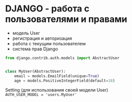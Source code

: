 # DJANGO - работа с пользователями и правами

- модель User
- регистрация и авторизация
- работа с текущим пользователем
- система прав Django


```python
from django.contrib.auth.models import AbstractUser


class MyUser(AbstractUser):
    email = models.EmailField(unique=True)
    age = models.PositiveIntegerField(default=18)
```
Setting (для использования своей модели User)  
`AUTH_USER_MODEL = 'users.MyUser'`  

